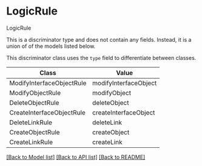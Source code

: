# LogicRule

LogicRule

This is a discriminator type and does not contain any fields. Instead, it is a union
of of the models listed below.

This discriminator class uses the `type` field to differentiate between classes.

| Class | Value
| ------------ | -------------
ModifyInterfaceObjectRule | modifyInterfaceObject
ModifyObjectRule | modifyObject
DeleteObjectRule | deleteObject
CreateInterfaceObjectRule | createInterfaceObject
DeleteLinkRule | deleteLink
CreateObjectRule | createObject
CreateLinkRule | createLink


[[Back to Model list]](../../../../README.md#models-v1-link) [[Back to API list]](../../../../README.md#apis-v1-link) [[Back to README]](../../../../README.md)
